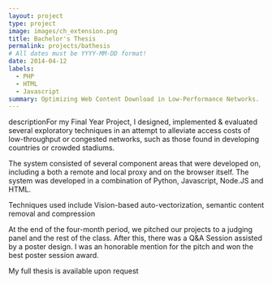 ```yaml
---
layout: project
type: project
image: images/ch_extension.png
title: Bachelor's Thesis
permalink: projects/bathesis
# All dates must be YYYY-MM-DD format!
date: 2014-04-12
labels:
  - PHP
  - HTML
  - Javascript
summary: Optimizing Web Content Download in Low-Performance Networks.
---
```


descriptionFor my Final Year Project, I designed, implemented & evaluated several exploratory techniques in an attempt to alleviate access costs of low-throughput or congested networks, such as those found in developing countries or crowded stadiums.

The system consisted of several component areas that were developed on, including a both a remote and local proxy and on the browser itself. The system was developed in a combination of Python, Javascript, Node.JS and HTML.

Techniques used include Vision-based auto-vectorization, semantic content removal and compression

At the end of the four-month period, we pitched our projects to a judging panel and the rest of the class. After this, there was a Q&A Session assisted by a poster design. I was an honorable mention for the pitch and won the best poster session award.

My full thesis is available upon request

